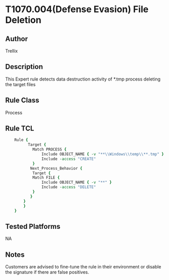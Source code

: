 # T1070.004(Defense Evasion) File Deletion

## Author
Trellix

## Description
This Expert rule detects data destruction activity of *.tmp process deleting the target files

## Rule Class 
Process

## Rule TCL
```tcl
	Rule {
		  Target {
			Match PROCESS {
				Include OBJECT_NAME { -v "**\\Windows\\temp\\**.tmp" }
				Include -access "CREATE"
			}
		   Next_Process_Behavior {
			Target {
			Match FILE {
				Include OBJECT_NAME { -v "**" }
				Include -access "DELETE"
			}
		   }
		}
		}
	}
```

## Tested Platforms
NA

## Notes
Customers are advised to fine-tune the rule in their environment or disable the signature if there are false positives.